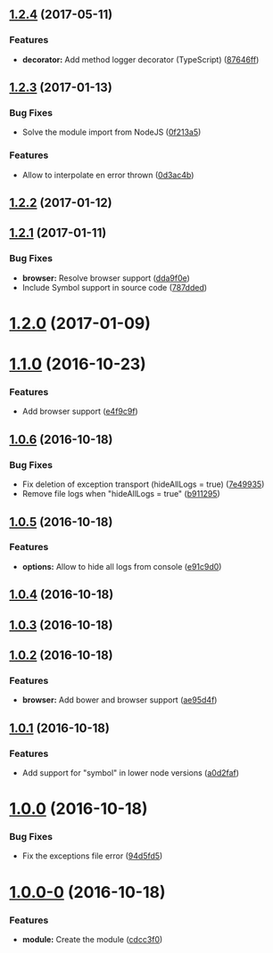 <a name="1.2.4"></a>
## [1.2.4](https://github.com/EastolfiWebDev/JSW-Logger/compare/1.2.3...v1.2.4) (2017-05-11)


### Features

* **decorator:** Add method logger decorator (TypeScript) ([87646ff](https://github.com/EastolfiWebDev/JSW-Logger/commit/87646ff))



<a name="1.2.3"></a>
## [1.2.3](https://github.com/EastolfiWebDev/JSW-Logger/compare/1.2.2...1.2.3) (2017-01-13)


### Bug Fixes

* Solve the module import from NodeJS ([0f213a5](https://github.com/EastolfiWebDev/JSW-Logger/commit/0f213a5))


### Features

* Allow to interpolate en error thrown ([0d3ac4b](https://github.com/EastolfiWebDev/JSW-Logger/commit/0d3ac4b))



<a name="1.2.2"></a>
## [1.2.2](https://github.com/EastolfiWebDev/JSW-Logger/compare/1.2.1...1.2.2) (2017-01-12)



<a name="1.2.1"></a>
## [1.2.1](https://github.com/EastolfiWebDev/JSW-Logger/compare/1.2.0...1.2.1) (2017-01-11)


### Bug Fixes

* **browser:** Resolve browser support ([dda9f0e](https://github.com/EastolfiWebDev/JSW-Logger/commit/dda9f0e))
* Include Symbol support in source code ([787dded](https://github.com/EastolfiWebDev/JSW-Logger/commit/787dded))



<a name="1.2.0"></a>
# [1.2.0](https://github.com/EastolfiWebDev/JSW-Logger/compare/1.1.0...1.2.0) (2017-01-09)



<a name="1.1.0"></a>
# [1.1.0](https://github.com/EastolfiWebDev/JSW-Logger/compare/v1.0.6...1.1.0) (2016-10-23)


### Features

* Add browser support ([e4f9c9f](https://github.com/EastolfiWebDev/JSW-Logger/commit/e4f9c9f))



<a name="1.0.6"></a>
## [1.0.6](https://github.com/EastolfiWebDev/JSW-Logger/compare/v1.0.5...v1.0.6) (2016-10-18)


### Bug Fixes

* Fix deletion of exception transport (hideAllLogs = true) ([7e49935](https://github.com/EastolfiWebDev/JSW-Logger/commit/7e49935))
* Remove file logs when "hideAllLogs = true" ([b911295](https://github.com/EastolfiWebDev/JSW-Logger/commit/b911295))



<a name="1.0.5"></a>
## [1.0.5](https://github.com/EastolfiWebDev/JSW-Logger/compare/v1.0.4...v1.0.5) (2016-10-18)


### Features

* **options:** Allow to hide all logs from console ([e91c9d0](https://github.com/EastolfiWebDev/JSW-Logger/commit/e91c9d0))



<a name="1.0.4"></a>
## [1.0.4](https://github.com/EastolfiWebDev/JSW-Logger/compare/v1.0.3...v1.0.4) (2016-10-18)



<a name="1.0.3"></a>
## [1.0.3](https://github.com/EastolfiWebDev/JSW-Logger/compare/v1.0.2...v1.0.3) (2016-10-18)



<a name="1.0.2"></a>
## [1.0.2](https://github.com/EastolfiWebDev/JSW-Logger/compare/v1.0.1...v1.0.2) (2016-10-18)


### Features

* **browser:** Add bower and browser support ([ae95d4f](https://github.com/EastolfiWebDev/JSW-Logger/commit/ae95d4f))



<a name="1.0.1"></a>
## [1.0.1](https://github.com/EastolfiWebDev/JSW-Logger/compare/v1.0.0...v1.0.1) (2016-10-18)


### Features

* Add support for "symbol" in lower node versions ([a0d2faf](https://github.com/EastolfiWebDev/JSW-Logger/commit/a0d2faf))



<a name="1.0.0"></a>
# [1.0.0](https://github.com/EastolfiWebDev/JSW-Logger/compare/v1.0.0-0...v1.0.0) (2016-10-18)


### Bug Fixes

* Fix the exceptions file error ([94d5fd5](https://github.com/EastolfiWebDev/JSW-Logger/commit/94d5fd5))



<a name="1.0.0-0"></a>
# [1.0.0-0](https://github.com/EastolfiWebDev/JSW-Logger/compare/cdcc3f0...v1.0.0-0) (2016-10-18)


### Features

* **module:** Create the module ([cdcc3f0](https://github.com/EastolfiWebDev/JSW-Logger/commit/cdcc3f0))




